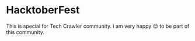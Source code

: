 # HacktoberFest

This is special for Tech Crawler community. 
i am very happy 😊 to be part of this community.
